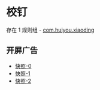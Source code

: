 # 校钉

存在 1 规则组 - [com.huiyou.xiaoding](/src/apps/com.huiyou.xiaoding.ts)

## 开屏广告

- [快照-0](https://i.gkd.li/import/import/12699825)
- [快照-1](https://i.gkd.li/import/import/12699822)
- [快照-2](https://i.gkd.li/import/import/12699790)
